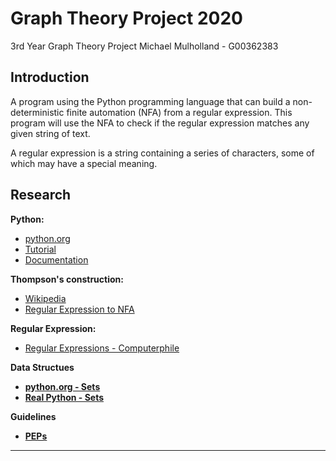 # Graph Theory Project 2020
3rd Year Graph Theory Project
Michael Mulholland - G00362383

## Introduction
<p>A program using the Python programming language that can build a non-deterministic finite automation (NFA) from a regular expression. This program will use the NFA to check if the regular expression matches any given string of text.<p>
  
<p>A regular expression is a string containing a series of characters, some of which may have a special meaning. <p>

## Research

<b>Python:</b>

* [python.org](https://www.python.org/)
* [Tutorial](https://www.youtube.com/watch?v=rfscVS0vtbw)
* [Documentation](https://docs.python.org/3.8/index.html)

<b>Thompson's construction:</b>

* [Wikipedia](https://en.wikipedia.org/wiki/Thompson's_construction)
* [Regular Expression to NFA](https://www.youtube.com/watch?v=RYNN-tb9WxI)


<b>Regular Expression:</b>
* [Regular Expressions - Computerphile](https://www.youtube.com/watch?v=528Jc3q86F8)

<b>Data Structues<b>
* [python.org - Sets](https://docs.python.org/3.8/library/stdtypes.html#set-types-set-frozenset)
* [Real Python - Sets](https://realpython.com/python-sets/)
  
<b>Guidelines<b>
* [PEPs](https://www.python.org/dev/peps/)
***

<br>
